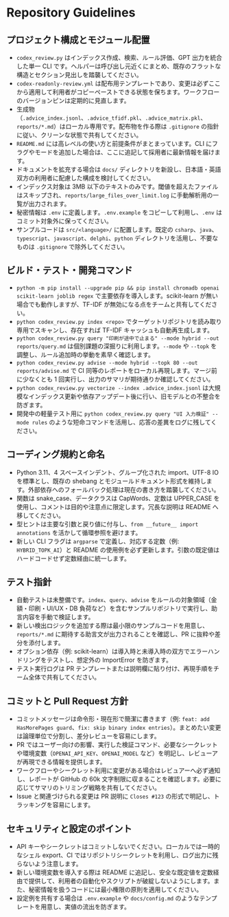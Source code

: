 # Repository Guidelines

## プロジェクト構成とモジュール配置
- `codex_review.py` はインデックス作成、検索、ルール評価、GPT 出力を統合した単一 CLI です。ヘルパーは呼び出し元近くにまとめ、既存のフラットな構造とセクション見出しを踏襲してください。
- `codex-readonly-review.yml` は配布用テンプレートであり、変更は必ずここから適用して利用者がコピーペーストできる状態を保ちます。ワークフローのバージョンピンは定期的に見直します。
- 生成物（`.advice_index.jsonl`、`.advice_tfidf.pkl`、`.advice_matrix.pkl`、`reports/*.md`）はローカル専用です。配布物を作る際は `.gitignore` の指針に従い、クリーンな状態で共有してください。
- `README.md` には高レベルの使い方と前提条件がまとまっています。CLI にフラグやモードを追加した場合は、ここに追記して採用者に最新情報を届けます。
- ドキュメントを拡充する場合は `docs/` ディレクトリを新設し、日本語・英語双方の利用者に配慮した構成を検討してください。
- インデックス対象は 3MB 以下のテキストのみです。閾値を超えたファイルはスキップされ、`reports/large_files_over_limit.log` に手動解析用の一覧が出力されます。
- 秘密情報は `.env` に定義します。`.env.example` をコピーして利用し、`.env` はコミット対象外に保ってください。
- サンプルコードは `src/<language>/` に配置します。既定の `csharp`、`java`、`typescript`、`javascript`、`delphi`、`python` ディレクトリを活用し、不要なものは `.gitignore` で除外してください。

## ビルド・テスト・開発コマンド
- `python -m pip install --upgrade pip && pip install chromadb openai scikit-learn joblib regex` で主要依存を導入します。scikit-learn が無い場合でも動作しますが、TF-IDF が無効になる点をチームと共有してください。
- `python codex_review.py index <repo>` でターゲットリポジトリを読み取り専用でスキャンし、存在すれば TF-IDF キャッシュも自動再生成します。
- `python codex_review.py query "印刷が途中で止まる" --mode hybrid --out reports/query.md` は個別課題の深掘りに利用します。`--mode` や `--topk` を調整し、ルール追加時の挙動を素早く確認します。
- `python codex_review.py advise --mode hybrid --topk 80 --out reports/advise.md` で CI 同等のレポートをローカル再現します。マージ前に少なくとも 1 回実行し、出力のサマリが期待通りか確認してください。
- `python codex_review.py vectorize --index .advice_index.jsonl` は大規模なインデックス更新や依存アップデート後に行い、旧モデルとの不整合を防ぎます。
- 開発中の軽量テスト用に `python codex_review.py query "UI 入力検証" --mode rules` のような短命コマンドを活用し、応答の差異をログに残してください。

## コーディング規約と命名
- Python 3.11、4 スペースインデント、グループ化された import、UTF-8 IO を標準とし、既存の shebang とモジュールドキュメント形式を維持します。外部依存へのフォールバック処理は現在の書き方を踏襲してください。
- 関数は snake_case、データクラスは CapWords、定数は UPPER_CASE を使用し、コメントは目的や注意点に限定します。冗長な説明は README へ移してください。
- 型ヒントは主要な引数と戻り値に付与し、`from __future__ import annotations` を活かして循環参照を避けます。
- 新しい CLI フラグは `argparse` で定義し、対応する定数（例: `HYBRID_TOPK_AI`）と README の使用例を必ず更新します。引数の既定値はハードコードせず定数経由に統一します。

## テスト指針
- 自動テストは未整備です。`index`、`query`、`advise` をルールの対象領域（金額・印刷・UI/UX・DB 負荷など）を含むサンプルリポジトリで実行し、助言内容を手動で検証します。
- 新しい検出ロジックを追加する際は最小限のサンプルコードを用意し、`reports/*.md` に期待する助言文が出力されることを確認し、PR に抜粋や差分を添付します。
- オプション依存（例: scikit-learn）は導入時と未導入時の双方でエラーハンドリングをテストし、想定外の ImportError を防ぎます。
- テスト実行ログは PR テンプレートまたは説明欄に貼り付け、再現手順をチーム全体で共有してください。

## コミットと Pull Request 方針
- コミットメッセージは命令形・現在形で簡潔に書きます（例: `feat: add HasMorePages guard`、`fix: skip binary index entries`）。まとめたい変更は論理単位で分割し、差分レビューを容易にします。
- PR ではユーザー向けの影響、実行した検証コマンド、必要なシークレットや環境変数（`OPENAI_API_KEY`、`OPENAI_MODEL` など）を明記し、レビューアが再現できる情報を提供します。
- ワークフローやシークレット利用に変更がある場合はレビュアーへ必ず通知し、レポートが GitHub の 60k 文字制限に収まることを確認します。必要に応じてサマリのトリミング戦略を共有してください。
- Issue と関連づけられる変更は PR 説明に `Closes #123` の形式で明記し、トラッキングを容易にします。

## セキュリティと設定のポイント
- API キーやシークレットはコミットしないでください。ローカルでは一時的なシェル export、CI ではリポジトリシークレットを利用し、ログ出力に残らないよう注意します。
- 新しい環境変数を導入する際は README に追記し、安全な既定値を定数経由で提供して、利用者の自動化やスクリプトが破綻しないようにします。また、秘密情報を扱うコードには最小権限の原則を適用してください。
- 設定例を共有する場合は `.env.example` や `docs/config.md` のようなテンプレートを用意し、実値の流出を防ぎます。
